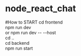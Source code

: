 # node_react_chat
#How to START
cd frontend <br>
npm run dev <br>
or 
npm run dev -- --host <br>
cd .. <br>
cd backend <br>
npm run start <br>

